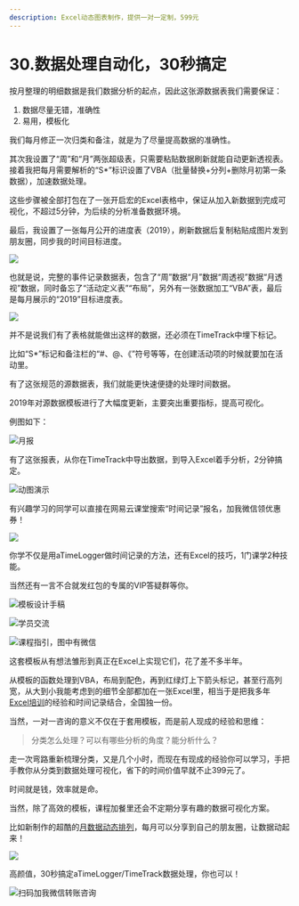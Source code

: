 ```yaml
---
description: Excel动态图表制作，提供一对一定制，599元
---
```


# 30.数据处理自动化，30秒搞定

按月整理的明细数据是我们数据分析的起点，因此这张源数据表我们需要保证：

1. 数据尽量无错，准确性
2. 易用，模板化

我们每月修正一次归类和备注，就是为了尽量提高数据的准确性。

其次我设置了“周”和“月”两张超级表，只需要粘贴数据刷新就能自动更新透视表。接着我把每月需要解析的“S\*”标识设置了VBA（批量替换+分列+删除月初第一条数据），加速数据处理。

这些步骤被全部打包在了一张开启宏的Excel表格中，保证从加入新数据到完成可视化，不超过5分钟，为后续的分析准备数据环境。

最后，我设置了一张每月公开的进度表（2019），刷新数据后复制粘贴成图片发到朋友圈，同步我的时间目标进度。

![](../.gitbook/assets/tu-pian%20%28109%29.png)

也就是说，完整的事件记录数据表，包含了“周”数据“月”数据“周透视”数据“月透视”数据，同时备忘了“活动定义表”“布局”，另外有一张数据加工“VBA”表，最后是每月展示的“2019”目标进度表。

![](../.gitbook/assets/tu-pian%20%2827%29.png)

并不是说我们有了表格就能做出这样的数据，还必须在TimeTrack中埋下标记。

比如“S\*”标记和备注栏的“\#、@、《”符号等等，在创建活动项的时候就要加在活动里。

有了这张规范的源数据表，我们就能更快速便捷的处理时间数据。

2019年对源数据模板进行了大幅度更新，主要突出重要指标，提高可视化。

例图如下：

![&#x6708;&#x62A5;](../.gitbook/assets/tu-pian%20%28153%29.png)

有了这张报表，从你在TimeTrack中导出数据，到导入Excel着手分析，2分钟搞定。

![&#x52A8;&#x56FE;&#x6F14;&#x793A;](../.gitbook/assets/15s3.gif)

有兴趣学习的同学可以直接在网易云课堂搜索“时间记录”报名，加我微信领优惠券！

![](../.gitbook/assets/xin-jian-microsoft-powerpoint-huan-deng-pian-fang-ying-kan-tu-wang%20%281%29.jpg)

你学不仅是用aTimeLogger做时间记录的方法，还有Excel的技巧，1门课学2种技能。

当然还有一言不合就发红包的专属的VIP答疑群等你。

![&#x6A21;&#x677F;&#x8BBE;&#x8BA1;&#x624B;&#x7A3F;](../.gitbook/assets/qq-tu-pian-20190818164345.jpg)

![&#x5B66;&#x5458;&#x4EA4;&#x6D41;](../.gitbook/assets/tu-pian%20%28161%29.png)

![&#x8BFE;&#x7A0B;&#x6307;&#x5F15;&#xFF0C;&#x56FE;&#x4E2D;&#x6709;&#x5FAE;&#x4FE1;](../.gitbook/assets/tu-pian%20%2821%29.png)

这套模板从有想法雏形到真正在Excel上实现它们，花了差不多半年。

从模板的函数处理到VBA，布局到配色，再到红绿灯上下箭头标记，甚至行高列宽，从大到小我能考虑到的细节全部都加在一张Excel里，相当于是把我多年[Excel培训](https://www.aikewang.com/course/14)的经验和时间记录结合，全国独一份。

当然，一对一咨询的意义不仅在于套用模板，而是前人现成的经验和思维：

> 分类怎么处理？可以有哪些分析的角度？能分析什么？

走一次弯路重新梳理分类，又是几个小时，而现在有现成的经验你可以学习，手把手教你从分类到数据处理可视化，省下的时间价值早就不止399元了。

时间就是钱，效率就是命。

当然，除了高效的模板，课程加餐里还会不定期分享有趣的数据可视化方案。

比如新制作的超酷的[月数据动态排列](https://zhuanlan.zhihu.com/p/115220572)，每月可以分享到自己的朋友圈，让数据动起来！

![](../.gitbook/assets/tim-jie-tu-20200409144546.png)

高颜值，30秒搞定aTimeLogger/TimeTrack数据处理，你也可以！

![&#x626B;&#x7801;&#x52A0;&#x6211;&#x5FAE;&#x4FE1;&#x8F6C;&#x8D26;&#x54A8;&#x8BE2;](../.gitbook/assets/qq-tu-pian-20190808222518.jpg)


